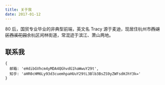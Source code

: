 ```yaml
---
title: 关于我
date: 2017-01-12
---
```


80 后，国贸专业毕业的非典型前端，英文名 Tracy 源于麦迪，现居住杭州市~~西湖区西溪花园~~余杭区闲林街道，常混迹于滨江、萧山两地。

## 联系我

```
{
  邮箱: 'eHdibGVhcm4yMDA4QGhvdG1haWwuY29t',
  知乎: 'aHR0cHM6Ly93d3cuemhpaHUuY29tL3Blb3BsZS9yZWFsdHJhY3k='
}
```
